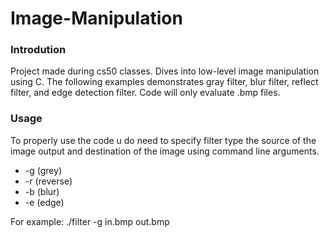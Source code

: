 # Image-Manipulation
### Introdution
Project made during cs50 classes. Dives into low-level image manipulation using C. The following examples demonstrates gray filter, blur filter, reflect filter, and edge detection filter. Code will only evaluate .bmp files.

### Usage
To properly use the code u do need to specify filter type the source of the image output and destination of the image using command line arguments.
 * -g   (grey)
 * -r   (reverse)
 * -b   (blur)
 * -e   (edge)

For example:
./filter -g in.bmp out.bmp